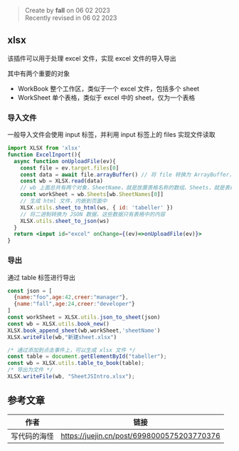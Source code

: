 > Create by **fall** on 06 02 2023<br/>
> Recently revised in 06 02 2023

## xlsx

该插件可以用于处理 excel 文件，实现 excel 文件的导入导出

其中有两个重要的对象

- WorkBook 整个工作区，类似于一个 excel 文件，包括多个 sheet
- WorkSheet 单个表格，类似于 excel 中的 sheet，仅为一个表格

### 导入文件

一般导入文件会使用 input 标签，并利用 input 标签上的 files 实现文件读取

```jsx
import XLSX from 'xlsx'
function ExcelInport(){
  async function onUploadFile(ev){
    const file = ev.target.files[0]
    const data = await file.arrayBuffer() // 将 file 转换为 ArrayBuffer，二进制数据
    const wb = XLSX.read(data)
    // wb 上面总共有两个对象，SheetName，就是放置表格名称的数组、Sheets，就是表格名称对应的表格
    const workSheet = wb.Sheets[wb.SheetNames[0]]
    // 生成 html 文件，内嵌到页面中
    XLSX.utils.sheet_to_html(ws, { id: 'tabeller' })
    // 将二进制转换为 JSON 数据，这些数据只有表格中的内容
    XLSX.utils.sheet_to_json(ws)
  }
  return <input id="excel" onChange={(ev)=>onUploadFile(ev)}>
}
```

### 导出

通过 table 标签进行导出

```js
const json = [
  {name:"foo",age:42,creer:"manager"},
  {name:"fall",age:24,creer:"developer"}
]
const workSheet = XLSX.utils.json_to_sheet(json)
const wb = XLSX.utils.book_new()
XLSX.book_append_sheet(wb,workSheet,'sheetName')
XLSX.writeFile(wb,"新建sheet.xlsx")

/* 通过添加到点击事件上，可以生成 xlsx 文件 */
const table = document.getElementById("tabeller");
const wb = XLSX.utils.table_to_book(table);
/* 导出为文件 */
XLSX.writeFile(wb, "SheetJSIntro.xlsx");
```



## 参考文章

| 作者         | 链接                                       |
| ------------ | ------------------------------------------ |
| 写代码的海怪 | https://juejin.cn/post/6998000575203770376 |



